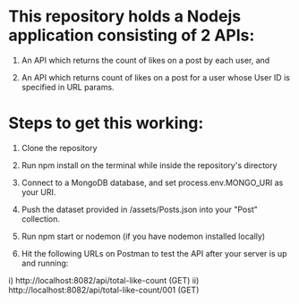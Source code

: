 # This repository holds a Nodejs application consisting of 2 APIs:

1. An API which returns the count of likes on a post by each user, and

2. An API which returns count of likes on a post for a user whose User ID is specified in URL params.

# Steps to get this working:

1. Clone the repository

2. Run npm install on the terminal while inside the repository's directory

3. Connect to a MongoDB database, and set process.env.MONGO_URI as your URI.

4. Push the dataset provided in /assets/Posts.json into your "Post" collection.

5. Run npm start or nodemon (if you have nodemon installed locally)

6. Hit the following URLs on Postman to test the API after your server is up and running:

i) http://localhost:8082/api/total-like-count (GET)
ii) http://localhost:8082/api/total-like-count/001 (GET)